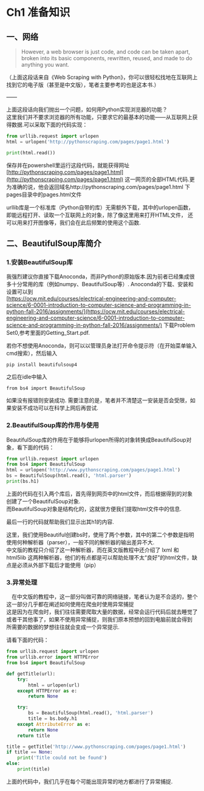 # Ch1 准备知识
## 一、网络
>However, a web browser is just code, and
code can be taken apart, broken into its basic components, rewritten, reused, and
made to do anything you want.

（上面这段话来自《Web Scraping with Python》，你可以很轻松找地在互联网上找到它的电子版（甚至是中文版），笔者主要参考的也是这本书.）

—— 


  上面这段话向我们抛出一个问题，如何用Python实现浏览器的功能？  
  这里我们并不要求浏览器的所有功能，只要求它的最基本的功能——从互联网上获得数据.可以采取下面的代码实现：

```python
from urllib.request import urlopen
html = urlopen('http://pythonscraping.com/pages/page1.html')

print(html.read())
```

  保存并在powershell里运行这段代码，就能获得网址[http://pythonscraping.com/pages/page1.html](http://pythonscraping.com/pages/page1.html)
这一网页的全部HTML代码.更为准确的说，他会返回域名http://pythonscraping.com/pages/page1.html 下pages目录中的pages.html文件  

  urllib库是一个标准库（Python自带的库）无需额外下载，其中的urlopen函数，即能远程打开、读取一个互联网上的对象，除了像这里用来打开HTML文件，
还可以用来打开图像等，我们会在此后频繁的使用这个函数.

## 二、BeautifulSoup库简介
### 1.安装BeautifulSoup库
  我强烈建议你直接下载Anoconda，而非Python的原始版本.因为前者已经集成很多十分常用的库（例如numpy、BeautifulSoup等）.
Anoconda的下载、安装和设置可以到  
[https://ocw.mit.edu/courses/electrical-engineering-and-computer-science/6-0001-introduction-to-computer-science-and-programming-in-python-fall-2016/assignments/](https://ocw.mit.edu/courses/electrical-engineering-and-computer-science/6-0001-introduction-to-computer-science-and-programming-in-python-fall-2016/assignments/)
下载Problem Set0,参考里面的Getting_Start.pdf.


  若你不想使用Anoconda，则可以以管理员身法打开命令提示符（在开始菜单输入cmd搜索），然后输入

```
pip install beautifulsoup4
```

之后在idle中输入

```
from bs4 import BeautifulSoup
```

如果没有报错则安装成功.
需要注意的是，笔者并不清楚这一安装是否会受限，如果安装不成功可以在科学上网后再尝试.





### 2.BeautifulSoup库的作用与使用
  BeautifulSoup库的作用在于能够将urlopen所得的对象转换成BeautifulSoup对象，看下面的代码：
  
```python
from urllib.request import urlopen
from bs4 import BeautifulSoup
html = urlopen('http://www.pythonscraping.com/pages/page1.html')
bs = BeautifulSoup(html.read(), 'html.parser')
print(bs.h1)
```

上面的代码在引入两个库后，首先得到网页中的html文件，而后根据得到的对象创建了一个BeautifulSoup对象.  
而BeautifulSoup对象是结构化的，这就很方便我们提取html文件中的信息.  

最后一行的代码就帮助我们显示出其h1的内容.  

这里，我们使用Beautiful创建bs时，使用了两个参数，其中的第二个参数是指明使用何种解析器（parser），一般不同的解析器的输出差异不大.  
中文版的教程只介绍了这一种解析器，而在英文版教程中还介绍了 lxml 和 html5lib 这两种解析器，他们的有点都是可以帮助处理不太“良好”的html文件，缺点是必须从外部下载后才能使用（pip）


### 3.异常处理
&ensp;&ensp;在中文版的教程中，这一部分叫做可靠的网络链接，笔者认为是不合适的，整个这一部分几乎都在阐述如何使用在爬虫时使用异常捕捉  
这是因为在爬虫时，我们往往需要爬取大量的数据，经常会运行代码后就去睡觉了或者干其他事了，如果不使用异常捕捉，则我们原本预想的回到电脑前就会得到
所需要的数据的梦想往往就会变成一个异常提示.

请看下面的代码：

```python
from urllib.request import urlopen
from urllib.error import HTTPError
from bs4 import BeautifulSoup

def getTitle(url):
    try:
        html = urlopen(url)
    except HTTPError as e:
        return None

    try:
        bs = BeautifulSoup(html.read(), 'html.parser')
        title = bs.body.h1
    except AttributeError as e:
        return None
    return title

title = getTitle('http://www.pythonscraping.com/pages/page1.html')
if title == None:
    print('Title could not be found')
else:
    print(title)
```

上面的代码中，我们几乎在每个可能出现异常的地方都进行了异常捕捉.








